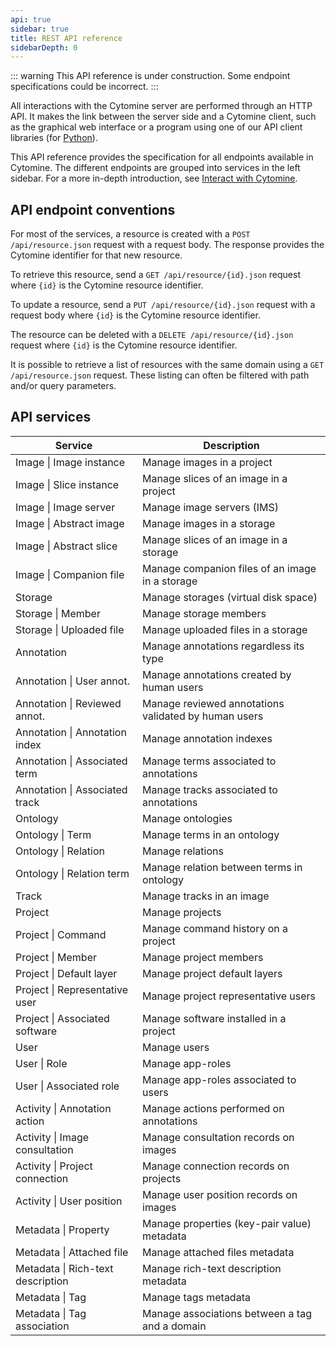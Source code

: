 ```yaml
---
api: true
sidebar: true
title: REST API reference
sidebarDepth: 0
---
```


::: warning
This API reference is under construction. Some endpoint specifications could be incorrect.
:::

All interactions with the Cytomine server are performed through an HTTP API. It makes the link between the server side and a Cytomine client, such as the graphical web interface or a program using one of our API client libraries (for [Python](/dev-guide/clients/python/usage.md)).

This API reference provides the specification for all endpoints available in Cytomine. The different endpoints are grouped into services in the left sidebar. For a more in-depth introduction, see [Interact with Cytomine](/dev-guide/api/README.md).

## API endpoint conventions

For most of the services, a resource is created with a `POST /api/resource.json` request with a request body. The response provides the Cytomine identifier for that new resource.

To retrieve this resource, send a `GET /api/resource/{id}.json` request where `{id}` is the Cytomine resource identifier.

To update a resource, send a `PUT /api/resource/{id}.json` request with a request body where `{id}` is the Cytomine resource identifier.

The resource can be deleted with a `DELETE /api/resource/{id}.json` request where `{id}` is the Cytomine resource identifier.

It is possible to retrieve a list of resources with the same domain using a `GET /api/resource.json` request. These listing can often be filtered with path and/or query parameters.

## API services

| Service                           | Description                                               |
| --------------------------------- | --------------------------------------------------------- |
| Image \| Image instance           | Manage images in a project                                |
| Image \| Slice instance           | Manage slices of an image in a project                    |
| Image \| Image server             | Manage image servers (IMS)                                |
| Image \| Abstract image           | Manage images in a storage                                |
| Image \| Abstract slice           | Manage slices of an image in a storage                    |
| Image \| Companion file           | Manage companion files of an image in a storage           |
| Storage                           | Manage storages (virtual disk space)                      |
| Storage \| Member                 | Manage storage members                                    |
| Storage \| Uploaded file          | Manage uploaded files in a storage                        |
| Annotation                        | Manage annotations regardless its type                    |
| Annotation \| User annot.         | Manage annotations created by human users                 |
| Annotation \| Reviewed annot.     | Manage reviewed annotations validated by human users      |
| Annotation \| Annotation index    | Manage annotation indexes                                 |
| Annotation \| Associated term     | Manage terms associated to annotations                    |
| Annotation \| Associated track    | Manage tracks associated to annotations                   |
| Ontology                          | Manage ontologies                                         |
| Ontology \| Term                  | Manage terms in an ontology                               |
| Ontology \| Relation              | Manage relations                                          |
| Ontology \| Relation term         | Manage relation between terms in ontology                 |
| Track                             | Manage tracks in an image                                 |
| Project                           | Manage projects                                           |
| Project \| Command                | Manage command history on a project                       |
| Project \| Member                 | Manage project members                                    |
| Project \| Default layer          | Manage project default layers                             |
| Project \| Representative user    | Manage project representative users                       |
| Project \| Associated software    | Manage software installed in a project                    |
| User                              | Manage users                                              |
| User \| Role                      | Manage app-roles                                          |
| User \| Associated role           | Manage app-roles associated to users                      |
| Activity \| Annotation action     | Manage actions performed on annotations                   |
| Activity \| Image consultation    | Manage consultation records on images                     |
| Activity \| Project connection    | Manage connection records on projects                     |
| Activity \| User position         | Manage user position records on images                    |
| Metadata \| Property              | Manage properties (key-pair value) metadata               |
| Metadata \| Attached file         | Manage attached files metadata                            |
| Metadata \| Rich-text description | Manage rich-text description metadata                     |
| Metadata \| Tag                   | Manage tags metadata                                      |
| Metadata \| Tag association       | Manage associations between a tag and a domain            |
